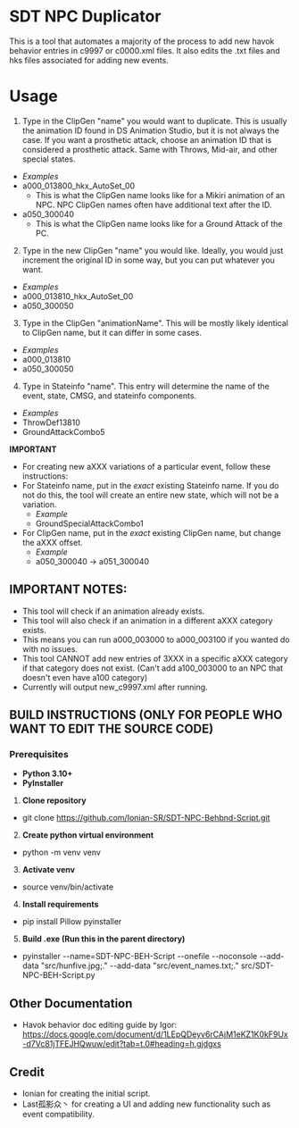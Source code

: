 # SDT NPC Duplicator
This is a tool that automates a majority of the process to add new havok behavior entries in c9997 or c0000.xml files. It also edits the .txt files and hks files associated for adding new events.

# Usage
1. Type in the ClipGen "name" you would want to duplicate. This is usually the animation ID found in DS Animation Studio, but it is not always the case. If you want a prosthetic attack, choose an animation ID that is considered a prosthetic attack. Same with Throws, Mid-air, and other special states. 
  - *Examples*
  - a000_013800_hkx_AutoSet_00
    - This is what the ClipGen name looks like for a Mikiri animation of an NPC. NPC ClipGen names often have additional text after the ID.
  - a050_300040
    - This is what the ClipGen name looks like for a Ground Attack of the PC. 
2. Type in the new ClipGen "name" you would like. Ideally, you would just increment the original ID in some way, but you can put whatever you want. 
  - *Examples*
  - a000_013810_hkx_AutoSet_00
  - a050_300050
3. Type in the ClipGen "animationName". This will be mostly likely identical to ClipGen name, but it can differ in some cases.
  - *Examples*
  - a000_013810
  - a050_300050
4. Type in Stateinfo "name". This entry will determine the name of the event, state, CMSG, and stateinfo components.
  - *Examples*
  - ThrowDef13810
  - GroundAttackCombo5

**IMPORTANT** 
- For creating new aXXX variations of a particular event, follow these instructions:
- For Stateinfo name, put in the *exact* existing Stateinfo name. If you do not do this, the tool will create an entire new state, which will not be a variation.
  - *Example*
  - GroundSpecialAttackCombo1
- For ClipGen name, put in the *exact* existing ClipGen name, but change the aXXX offset.
  - *Example*
  - a050_300040 &rarr; a051_300040

## IMPORTANT NOTES:
- This tool will check if an animation already exists.
- This tool will also check if an animation in a different aXXX category exists.
- This means you can run a000_003000 to a000_003100 if you wanted do with no issues.
- This tool CANNOT add new entries of 3XXX in a specific aXXX category if that category does not exist. (Can't add a100_003000 to an NPC that doesn't even have a100 category)
- Currently will output new_c9997.xml after running. 

## BUILD INSTRUCTIONS (ONLY FOR PEOPLE WHO WANT TO EDIT THE SOURCE CODE)
### Prerequisites
- **Python 3.10+**
- **PyInstaller**

1. **Clone repository**
- git clone https://github.com/Ionian-SR/SDT-NPC-Behbnd-Script.git
2. **Create python virtual environment**
- python -m venv venv
3. **Activate venv**
- source venv/bin/activate
4. **Install requirements**
- pip install Pillow pyinstaller
5. **Build .exe (Run this in the parent directory)**
- pyinstaller --name=SDT-NPC-BEH-Script --onefile --noconsole --add-data "src/hunfive.jpg;." --add-data "src/event_names.txt;." src/SDT-NPC-BEH-Script.py

## Other Documentation
- Havok behavior doc editing guide by Igor: https://docs.google.com/document/d/1LEpQDeyv6rCAjM1eKZ1K0kF9Ux-d7Vc81jTFEJHQwuw/edit?tab=t.0#heading=h.gjdgxs

## Credit
- Ionian for creating the initial script.
- Last孤影众丶 for creating a UI and adding new functionality such as event compatibility.